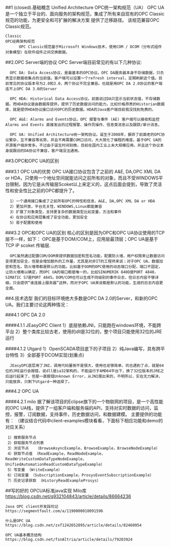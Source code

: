 ##1 (closed).基础概念
    Unified Architecture
    OPC统一架构规范（UA）
          OPC UA是一个独立于平台的、面向服务的架构规范，集成了所有来自现有的OPC Classic规范的功能，为更安全和可扩展的解决方案
          提供了迁移路径。 该规范兼容OPC Classic规范。
    
    Classic
    OPC经典架构规范
          OPC Classic规范基于Microsoft Windows技术，使用COM / DCOM（分布式组件对象模型）在软件组件之间交换数据。

##2.OPC Server端的协议
    OPC Server端目前常见的有以下几种协议:
    
      OPC DA: Data Access协议，是最基本的OPC协议。OPC DA服务器本身不存储数据，只负责显示数据收集点的当前值。客户端可以设置一个refresh interval，定期刷新这个值。目前常见的协议版本号为2.0和3.0，两个协议不完全兼容。也就是用OPC DA 2.0协议的客户端连不上OPC DA 3.0的Server
    
      OPC HDA: Historical Data Access协议。前面说过DA只显示当前状态值，不存储数据。而HDA协议是由数据库提供，提供了历史数据访问的能力。比如价格昂贵的Historian数据库，就是提供HDA协议接口访问OPC的历史数据。HDA的Java客户端目前我没找到免费的。
    
      OPC A&E: Alarms and Events协议。OPC 报警与事件 (AE) 客户端可以接收和监控 Alarms and Events 直接发出的过程报警、操作员操作、信息类消息以及跟踪/审计消息。
    
      OPC UA: Unified Architecture统一架构协议。诞生于2008年，摒弃了前面老的OPC协议繁杂，互不兼容等劣势，并且不再需要COM口访问，大大简化了编程的难度。基于OPC UA的开源客户端非常多。不过由于诞生时间较晚，目前在国内工业上未大规模应用，并且这个协议本身就跟旧的DA协议不兼容，客户端没法通用。

##3.OPC和OPC UA的区别

###3.1 OPC UA的优势
      OPC UA接口协议包含了之前的 A&E, DA,OPC XML DA or HDA，只使用一个地址空间就能访问之前所有的对象，而且不受WINDOWS平台限制，因为它是从传输层Scoket以上来定义的，这点后面会提到，导致了灵活性和安全性比之前的OPC都提升了。
    
      1）一个通用接口集成了之前所有OPC的特性和信息，A&E, DA,OPC XML DA or HDA
      2）更加开放，平台无关性，WINDOWS,Linux都能兼容
      3）扩展了对象类型，支持更复杂的数据类型比如变量，方法和事件
      4）在协议和应用层集成了安全功能，更加安全
      5）易于配置和使用

###3.2 OPC和OPC UA的区别
    核心的区别是因为OPC和OPC UA协议使用的TCP层不一样，如下：
      OPC是基于DOM/COM上，应用层最顶层；OPC UA是基于TCP IP scoket 传输层.
    
      OPC虽然通过配置COM/DOM来提供数据加密和签名功能，配置防火墙，用户权限来让数据访问变得更加安全，但是会增加额外的工作量，尤其是对非IT的工程师来说；对于OPC UA，数据加密和签名，防火墙等都是默认的功能。比如基于DOM的OPC使用的动态端口分配，端口不固定，让防火墙难以确定，而OPC UA的端口都是唯一的，比如SINUMERIK 840D是PORT 4840，SIMATIC S7是PORT 4845。DOM/COM也可以生成不同级别的事件日志，但日志内容不够详细，只会提供“谁连接上服务器”这种，而对于OPC UA来说都是默认的功能，生成的日志内容更全面。

##4.技术选型
    我们的目标环境绝大多数是OPC DA 2.0的Server，和新的OPC UA。我们主要讨论这两种情况：

###4.1 OPC DA 2.0

####4.1.1 JEasyOPC Client
       1）底层依赖JNI，只能跑在windows环境，不能跨平台
       2）整个类库比较古老，使用的dll是32位的，整个项目只能使用32位的JRE运行

####4.1.2 Utgard
       1）OpenSCADA项目底下的子项目
       2）纯Java编写，具有跨平台特性
       3）全部基于DCOM实现(划重点)
    
      JEasyOPC底层用了JNI，调用代码量倒不是很大，使用也足够简单，坑也遇到了点，就是64位的JRE运行会报错，说dll是ia32架构的，不能运行于AMD64平台下，换了32位版本的JRE之后运行起来了，但是一直报错Unknown Error，从JNI报出来的，不明所以，实在无力解决，只能放弃，只剩下Utgard一种选择了。

###4.2 OPC UA

####4.2.1 milo 
       据了解该项目的Eclipse旗下的一个物联网的项目，是一个高性能的OPC UA栈，提供了一组客户端和服务端的API，支持对实时数据的访问，监控，报警，订阅数据，支持事件，历史数据访问，和数据建模。
     主要提供的功能有：
     （建议结合代码中client-examples模块看看，下面标下相应功能和demo的对应关系）
    
     1）搜索服务节点
     2）获取服务节点列表
     3）浏览节点   （BrowseAsyncExample，BrowseExample，BrowseNodeExample） 
     4）获取节点值 （ReadExample，ReadNodeExample，ReadWriteCustomDataTypeNodeExample，UnifiedAutomationReadCustomDataTypeExample）
     5）写变量 （WriteExample）
     6）订阅变量 （SubscriptionExample，ProsysEventSubscriptionExample）
     7）历史记录获取 （HistoryReadExampleProsys）




##写的好的
    OPCUA标准java实现 Milo库
    https://blog.csdn.net/q932104843/article/details/86664236
    
    Java OPC client开发踩坑记
    https://segmentfault.com/a/1190000010091596
    
    什么是OPC UA
    https://blog.csdn.net/zxf1242652895/article/details/82460954
    
    OPC UA基本概念结构
    https://blog.csdn.net/fsnAltria/article/details/79203924

